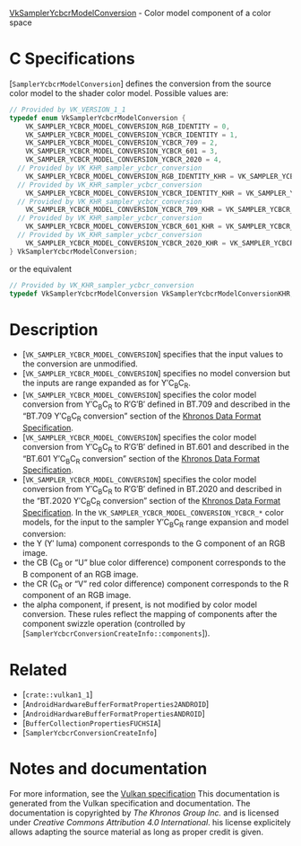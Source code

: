 [VkSamplerYcbcrModelConversion](https://www.khronos.org/registry/vulkan/specs/1.3-extensions/man/html/VkSamplerYcbcrModelConversion.html) - Color model component of a color space

# C Specifications
[`SamplerYcbcrModelConversion`] defines the conversion from the source
color model to the shader color model.
Possible values are:
```c
// Provided by VK_VERSION_1_1
typedef enum VkSamplerYcbcrModelConversion {
    VK_SAMPLER_YCBCR_MODEL_CONVERSION_RGB_IDENTITY = 0,
    VK_SAMPLER_YCBCR_MODEL_CONVERSION_YCBCR_IDENTITY = 1,
    VK_SAMPLER_YCBCR_MODEL_CONVERSION_YCBCR_709 = 2,
    VK_SAMPLER_YCBCR_MODEL_CONVERSION_YCBCR_601 = 3,
    VK_SAMPLER_YCBCR_MODEL_CONVERSION_YCBCR_2020 = 4,
  // Provided by VK_KHR_sampler_ycbcr_conversion
    VK_SAMPLER_YCBCR_MODEL_CONVERSION_RGB_IDENTITY_KHR = VK_SAMPLER_YCBCR_MODEL_CONVERSION_RGB_IDENTITY,
  // Provided by VK_KHR_sampler_ycbcr_conversion
    VK_SAMPLER_YCBCR_MODEL_CONVERSION_YCBCR_IDENTITY_KHR = VK_SAMPLER_YCBCR_MODEL_CONVERSION_YCBCR_IDENTITY,
  // Provided by VK_KHR_sampler_ycbcr_conversion
    VK_SAMPLER_YCBCR_MODEL_CONVERSION_YCBCR_709_KHR = VK_SAMPLER_YCBCR_MODEL_CONVERSION_YCBCR_709,
  // Provided by VK_KHR_sampler_ycbcr_conversion
    VK_SAMPLER_YCBCR_MODEL_CONVERSION_YCBCR_601_KHR = VK_SAMPLER_YCBCR_MODEL_CONVERSION_YCBCR_601,
  // Provided by VK_KHR_sampler_ycbcr_conversion
    VK_SAMPLER_YCBCR_MODEL_CONVERSION_YCBCR_2020_KHR = VK_SAMPLER_YCBCR_MODEL_CONVERSION_YCBCR_2020,
} VkSamplerYcbcrModelConversion;
```
or the equivalent
```c
// Provided by VK_KHR_sampler_ycbcr_conversion
typedef VkSamplerYcbcrModelConversion VkSamplerYcbcrModelConversionKHR;
```

# Description
- [`VK_SAMPLER_YCBCR_MODEL_CONVERSION`] specifies that the input values to the conversion are unmodified.
- [`VK_SAMPLER_YCBCR_MODEL_CONVERSION`] specifies no model conversion but the inputs are range expanded as for Y′C<sub>B</sub>C<sub>R</sub>.
- [`VK_SAMPLER_YCBCR_MODEL_CONVERSION`] specifies the color model conversion from Y′C<sub>B</sub>C<sub>R</sub> to R′G′B′ defined in BT.709 and described in the “BT.709 Y′C<sub>B</sub>C<sub>R</sub> conversion” section of the [Khronos Data Format Specification](https://www.khronos.org/registry/vulkan/specs/1.3-extensions/html/vkspec.html#data-format).
- [`VK_SAMPLER_YCBCR_MODEL_CONVERSION`] specifies the color model conversion from Y′C<sub>B</sub>C<sub>R</sub> to R′G′B′ defined in BT.601 and described in the “BT.601 Y′C<sub>B</sub>C<sub>R</sub> conversion” section of the [Khronos Data Format Specification](https://www.khronos.org/registry/vulkan/specs/1.3-extensions/html/vkspec.html#data-format).
- [`VK_SAMPLER_YCBCR_MODEL_CONVERSION`] specifies the color model conversion from Y′C<sub>B</sub>C<sub>R</sub> to R′G′B′ defined in BT.2020 and described in the “BT.2020 Y′C<sub>B</sub>C<sub>R</sub> conversion” section of the [Khronos Data Format Specification](https://www.khronos.org/registry/vulkan/specs/1.3-extensions/html/vkspec.html#data-format).
In the `VK_SAMPLER_YCBCR_MODEL_CONVERSION_YCBCR_*` color models, for the
input to the sampler Y′C<sub>B</sub>C<sub>R</sub> range expansion and model conversion:
- the Y (Y′ luma) component corresponds to the G component of an RGB image.
- the CB (C<sub>B</sub> or “U” blue color difference) component corresponds to the B component of an RGB image.
- the CR (C<sub>R</sub> or “V” red color difference) component corresponds to the R component of an RGB image.
- the alpha component, if present, is not modified by color model conversion.
These rules reflect the mapping of components after the component swizzle
operation (controlled by
[`SamplerYcbcrConversionCreateInfo::components`]).

# Related
- [`crate::vulkan1_1`]
- [`AndroidHardwareBufferFormatProperties2ANDROID`]
- [`AndroidHardwareBufferFormatPropertiesANDROID`]
- [`BufferCollectionPropertiesFUCHSIA`]
- [`SamplerYcbcrConversionCreateInfo`]

# Notes and documentation
For more information, see the [Vulkan specification](https://www.khronos.org/registry/vulkan/specs/1.3-extensions/html/vkspec.html)
This documentation is generated from the Vulkan specification and documentation.
The documentation is copyrighted by *The Khronos Group Inc.* and is licensed under *Creative Commons Attribution 4.0 International*.
his license explicitely allows adapting the source material as long as proper credit is given.
        